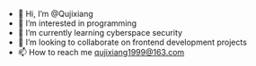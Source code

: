 - 👋 Hi, I’m @Qujixiang
- 👀 I’m interested in programming
- 🌱 I’m currently learning cyberspace security
- 💞️ I’m looking to collaborate on frontend development projects
- 📫 How to reach me qujixiang1999@163.com

<!---
Qujixiang/Qujixiang is a ✨ special ✨ repository because its `README.md` (this file) appears on your GitHub profile.
You can click the Preview link to take a look at your changes.
--->
